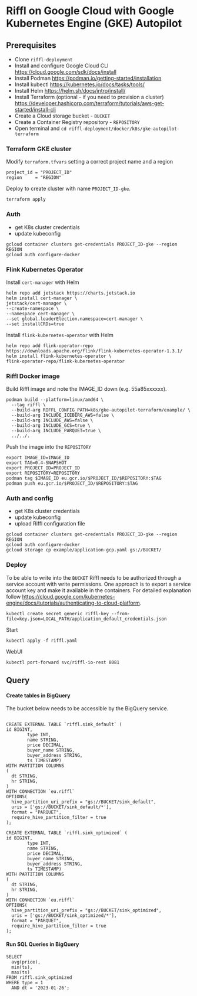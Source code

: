 # Riffl on Google Cloud with Google Kubernetes Engine (GKE) Autopilot

## Prerequisites
- Clone `riffl-deployment`
- Install and configure Google Cloud CLI
  https://cloud.google.com/sdk/docs/install
- Install Podman
  https://podman.io/getting-started/installation
- Install kubectl
  https://kubernetes.io/docs/tasks/tools/
- Install Helm
  https://helm.sh/docs/intro/install/
- Install Terraform (optional - if you need to provision a cluster)
  https://developer.hashicorp.com/terraform/tutorials/aws-get-started/install-cli
- Create a Cloud storage bucket - `BUCKET`
- Create a Container Registry repository - `REPOSITORY`
- Open terminal and `cd riffl-deployment/docker/k8s/gke-autopilot-terraform`

### Terraform GKE cluster
Modify `terraform.tfvars` setting a correct project name and a region
```
project_id = "PROJECT_ID"
region     = "REGION"
```

Deploy to create cluster with name `PROJECT_ID-gke`.
```
terraform apply
```
### Auth
* get K8s cluster credentials
* update kubeconfig
```
gcloud container clusters get-credentials PROJECT_ID-gke --region REGION
gcloud auth configure-docker
```

### Flink Kubernetes Operator
Install `cert-manager` with Helm
```
helm repo add jetstack https://charts.jetstack.io
helm install cert-manager \
jetstack/cert-manager \
--create-namespace \
--namespace cert-manager \
--set global.leaderElection.namespace=cert-manager \
--set installCRDs=true
```

Install `flink-kubernetes-operator` with Helm
```
helm repo add flink-operator-repo https://downloads.apache.org/flink/flink-kubernetes-operator-1.3.1/
helm install flink-kubernetes-operator \
flink-operator-repo/flink-kubernetes-operator
```

### Riffl Docker image
Build Riffl image and note the IMAGE_ID down (e.g. 55a85xxxxxx).
```
podman build --platform=linux/amd64 \
  --tag riffl \
  --build-arg RIFFL_CONFIG_PATH=k8s/gke-autopilot-terraform/example/ \
  --build-arg INCLUDE_ICEBERG_AWS=false \
  --build-arg INCLUDE_AWS=false \
  --build-arg INCLUDE_GCS=true \
  --build-arg INCLUDE_PARQUET=true \
  ../../.
```

Push the image into the `REPOSITORY`
```
export IMAGE_ID=IMAGE_ID
export TAG=0.4-SNAPSHOT
export PROJECT_ID=PROJECT_ID
export REPOSITORY=REPOSITORY
podman tag $IMAGE_ID eu.gcr.io/$PROJECT_ID/$REPOSITORY:$TAG
podman push eu.gcr.io/$PROJECT_ID/$REPOSITORY:$TAG
```

### Auth and config
* get K8s cluster credentials
* update kubeconfig
* upload Riffl configuration file
```
gcloud container clusters get-credentials PROJECT_ID-gke --region REGION
gcloud auth configure-docker
gcloud storage cp example/application-gcp.yaml gs://BUCKET/
```


### Deploy
To be able to write into the `BUCKET` Riffl needs to be authorized through a service account with write permissions. One approach is to export a service account key and make it available in the containers. For detailed explanation follow https://cloud.google.com/kubernetes-engine/docs/tutorials/authenticating-to-cloud-platform.   
```
kubectl create secret generic riffl-key --from-file=key.json=LOCAL_PATH/application_default_credentials.json
```

Start

```
kubectl apply -f riffl.yaml
```

WebUI

```
kubectl port-forward svc/riffl-io-rest 8081
```

## Query

#### Create tables in BigQuery

The bucket below needs to be accessible by the BigQuery service.

<pre><code>
CREATE EXTERNAL TABLE `riffl.sink_default` (
id BIGINT,
        type INT,
        name STRING,
        price DECIMAL,
        buyer_name STRING,
        buyer_address STRING,
        ts TIMESTAMP)
WITH PARTITION COLUMNS
(
  dt STRING,
  hr STRING,
)
WITH CONNECTION `eu.riffl`
OPTIONS(
  hive_partition_uri_prefix = "gs://BUCKET/sink_default",
  uris = ['gs://BUCKET/sink_default/*'],
  format = "PARQUET",
  require_hive_partition_filter = true
);

CREATE EXTERNAL TABLE `riffl.sink_optimized` (
id BIGINT,
        type INT,
        name STRING,
        price DECIMAL,
        buyer_name STRING,
        buyer_address STRING,
        ts TIMESTAMP)
WITH PARTITION COLUMNS
(
  dt STRING,
  hr STRING,
)
WITH CONNECTION `eu.riffl`
OPTIONS(
  hive_partition_uri_prefix = "gs://BUCKET/sink_optimized",
  uris = ['gs://BUCKET/sink_optimized/*'],
  format = "PARQUET",
  require_hive_partition_filter = true
);
</code></pre>

#### Run SQL Queries in BigQuery

```
SELECT 
  avg(price),
  min(ts),
  max(ts)
FROM riffl.sink_optimized
WHERE type = 1 
  AND dt = '2023-01-26';
```
